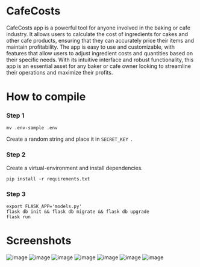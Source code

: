 # CafeCosts
CafeCosts app is a powerful tool for anyone involved in the baking or cafe industry. It allows users to calculate the cost of ingredients for cakes and other cafe products, ensuring that they can accurately price their items and maintain profitability. The app is easy to use and customizable, with features that allow users to adjust ingredient costs and quantities based on their specific needs. With its intuitive interface and robust functionality, this app is an essential asset for any baker or cafe owner looking to streamline their operations and maximize their profits.

# How to compile
### Step 1
```
mv .env-sample .env
```
Create a random string and place it in `SECRET_KEY `.

### Step 2
Create a virtual-environment and install dependencies.
```
pip install -r requirements.txt
```

### Step 3
```
export FLASK_APP='models.py'
flask db init && flask db migrate && flask db upgrade
flask run
```

# Screenshots
![image](https://github.com/mohamadkhalaj/CafeCosts/assets/62938359/d7aed1cc-fe4d-43f9-8016-913eaddccad7)
![image](https://github.com/mohamadkhalaj/CafeCosts/assets/62938359/20f9abc7-2ab1-41cc-abf4-a022cfc64d55)
![image](https://github.com/mohamadkhalaj/CafeCosts/assets/62938359/14ab1cc9-7dbf-476a-bc53-dc83b34eb791)
![image](https://github.com/mohamadkhalaj/CafeCosts/assets/62938359/a8730416-e9be-41c4-a02a-299996fffbdf)
![image](https://github.com/mohamadkhalaj/CafeCosts/assets/62938359/20d36fb3-dc7f-42a2-b2ae-9ead60635879)
![image](https://github.com/mohamadkhalaj/CafeCosts/assets/62938359/5dd914c1-964c-4aa0-a82d-00ef72f9f933)
![image](https://github.com/mohamadkhalaj/CafeCosts/assets/62938359/f7d20e57-de96-4e58-a71c-3cb2f2e1014c)
